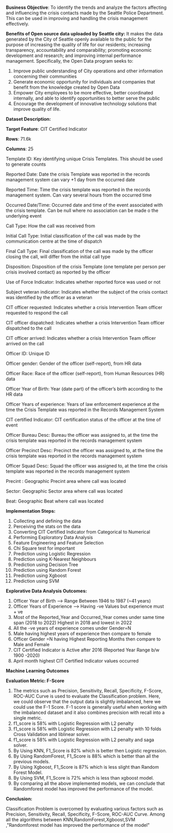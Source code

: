 **Business Objective**:
 To identify the trends and analyze the factors affecting and influencing the crisis contacts made by the Seattle Police Department. This can be used in improving and handling the crisis management effectively.
 
**Benefits of Open source data uploaded by Seattle city:**
It makes the data generated by the City of Seattle openly available to the public for the purpose of increasing the quality of life for our residents; increasing transparency, accountability and comparability; promoting economic development and research; and improving internal performance management.
Specifically, the Open Data program seeks to:
1.	Improve public understanding of City operations and other information concerning their communities
2.	Generate economic opportunity for individuals and companies that benefit from the knowledge created by Open Data
3.	Empower City employees to be more effective, better coordinated internally, and able to identify opportunities to better serve the public
4.	Encourage the development of innovative technology solutions that improve quality of life.

**Dataset Description:**

**Target Feature**: CIT Certified Indicator

**Rows**: 71.6k

**Columns**: 25

Template ID: Key identifying unique Crisis Templates. This should be used to generate counts

Reported Date: Date the crisis Template was reported in the records management system can vary +1 day from the occurred date

Reported Time: Time the crisis template was reported in the records management system. Can vary several hours from the occurred time

Occurred Date/Time: Occurred date and time of the event associated with the crisis template. Can be null where no association can be made o the underlying event

Call Type: How the call was received from

Initial Call Type: Initial classification of the call was made by the communication centre at the time of dispatch

Final Call Type: Final classification of the call was made by the officer closing the call, will differ from the initial call type

Disposition: Disposition of the crisis Template (one template per person per crisis involved contact) as reported by the officer

Use of Force Indicator: Indicates whether reported force was used or not

Subject veteran indicator: Indicates whether the subject of the crisis contact was identified by the officer as a veteran 

CIT officer requested: Indicates whether a crisis Intervention Team officer requested to respond the call

CIT officer dispatched: Indicates whether a crisis Intervention Team officer dispatched to the call

CIT officer arrived: Indicates whether a crisis Intervention Team officer arrived on the call
 
Officer ID: Unique ID

Officer gender: Gender of the officer (self-report), from HR data

Officer Race: Race of the officer (self-report), from Human Resources (HR) data

Officer Year of Birth: Year (date part) of the officer’s birth according to the HR data

Officer Years of experience: Years of law enforcement experience at the time the Crisis Template was reported in the Records Management System

CIT certified Indicator: CIT certification status of the officer at the time of event

Officer Bureau Desc: Bureau the officer was assigned to, at the time the crisis template was reported in the records management system

Officer Precinct Desc: Precinct the officer was assigned to, at the time the crisis template was reported in the records management system

Officer Squad Desc:  Squad the officer was assigned to, at the time the crisis template was reported in the records management system 

Precint : Geographic Precint area where call was located

Sector: Geographic Sector area where call was located

Beat: Geographic Beat where call was located

**Implementation Steps:** 

1.  Collecting and defining the data
2. 	Perceiving the stats on the data
3. 	Converting CIT Certified Indicator from Categorical to Numerical
4. 	Performing Exploratory Data Analysis
5. 	Feature Engineering and Feature Selection
6. 	Chi Square test for important
7.  Prediction using Logistic Regression
8.  Prediction using K-Nearest Neighbours
9. 	Prediction using Decision Tree
10. Prediction using Random Forest
11. Prediction using Xgboost
12. Prediction using SVM

**Explorative Data Analysis Outcomes:**

1. Officer Year of Birth --> Range Between 1946 to 1987 (~41 years)
2. Officer Years of Experience --> Having -ve Values but experience must + ve
3. Most of the Reported_Year and Occurred_Year comes under same time span (2018 to 2022) Highest in 2018 and lowest in 2022
4. All the -ve years of experience comes under Gender=N
5. Male having highest years of experience then compare to female
6. Officer Gender =N having Highest Reporting Months then compare to Male and Female
7. CIT Certified Indicator is Active after 2016 (Reported Year Range b/w 1900 -2020)
8. April month highest CIT Certified Indicator values occurred

**Machine Learning Outcomes**

**Evaluation Metric: F-Score**

1) The metrics such as Precision, Sensitivity, Recall, Specificity, F-Score, ROC-AUC Curve is used to evaluate the Classification problem. Here, we could observe that the output data is slightly imbalanced, here we could use the F-1 Score. F-1 score is generally useful when working with the imbalanced dataset and it also combines precision with recall into a single metric.
2) f1_score is 58% with Logistic Regression with L2 penalty
3) f1_score is 58% with Logistic Regression with L2 penalty with 10 folds Cross Validation and liblinear solver.
4) f1_score is 58% with Logistic Regression with L2 penalty and saga solver.
5) By Using KNN, F1_Score is 82% which is better then Logistic regression.
6) By Using RandomForest, F1_Score is 88% which is better than all the previous models.
7) By Using Xgboost, F1_Score is 87% which is less slight than Random Forest Model.
8) By Using SVM, F1_Score is 72% which is less than xgboost model.
9) By comparing all the above implemented models, we can conclude that Randomforest model has improved the performance of the model.

**Conclusion:** 

Classification Problem is overcomed by evaluating various factors such as Precision, Sensitivity, Recall, Specificity, F-Score, ROC-AUC Curve. Among all the algorithms between KNN,RandomForest,Xgboost,SVM ,"Randomforest model has improved the performance of the model"






